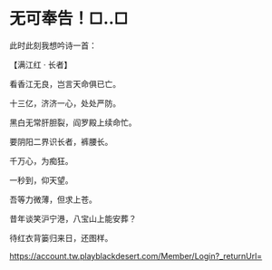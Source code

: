 # 无可奉告！□..□

此时此刻我想吟诗一首：

【满江红 · 长者】

看香江无良，岂言天命俱已亡。

十三亿，济济一心，处处严防。

黑白无常肝胆裂，阎罗殿上续命忙。

要阴阳二界识长者，裤腰长。

千万心，为痴狂。

一秒到，仰天望。

吾等力微薄，但求上苍。

昔年谈笑沪宁港，八宝山上能安葬？

待红衣背篓归来日，还图样。

https://account.tw.playblackdesert.com/Member/Login?_returnUrl=





